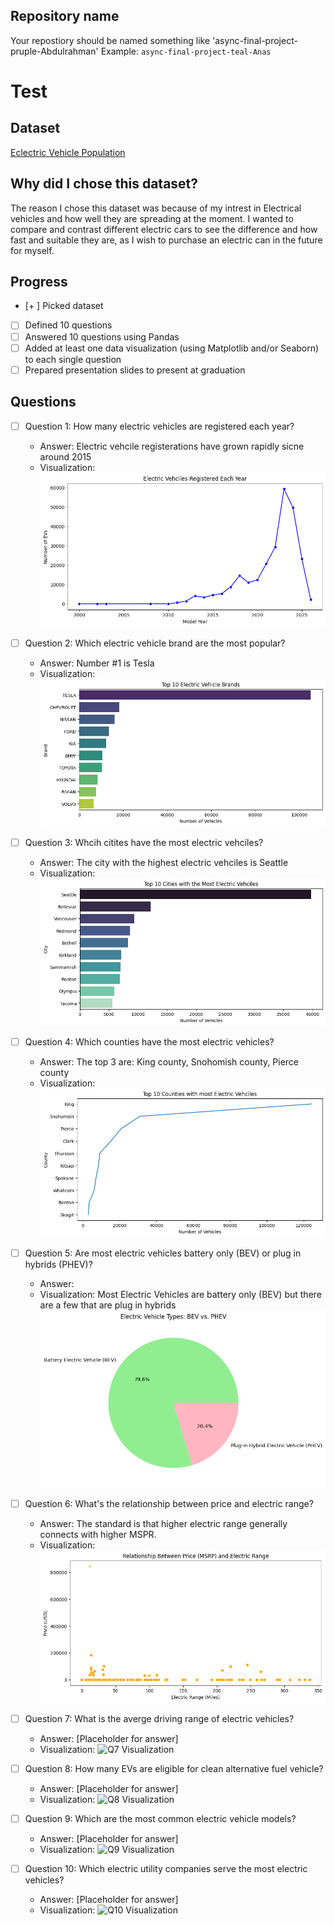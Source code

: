 ## Repository name
Your repostiory should be named something like 'async-final-project-pruple-Abdulrahman'
Example: `async-final-project-teal-Anas`
# Test

## Dataset
[Eclectric Vehicle Population](https://www.example.com/link-to-dataset)

## Why did I chose this dataset?

The reason I chose this dataset was because of my intrest in Electrical vehicles and how well they are spreading at the moment. I wanted to compare and contrast different electric cars to see the difference and how fast and suitable they are, as I wish to purchase an electric can in the future for myself.

## Progress
- [+ ] Picked dataset
- [ ] Defined 10 questions
- [ ] Answered 10 questions using Pandas
- [ ] Added at least one data visualization (using Matplotlib and/or Seaborn) to each single question
- [ ] Prepared presentation slides to present at graduation

## Questions
- [ ] Question 1: How many electric vehicles are registered each year?
  - Answer: Electric vehcile registerations have grown rapidly sicne around 2015
  - Visualization: 
  ![alt text](image-1.png)

- [ ] Question 2: Which electric vehicle brand are the most popular? 
  - Answer: Number #1 is Tesla
  - Visualization:
  ![alt text](image.png)

- [ ] Question 3: Whcih citites have the most electric vehciles?
  - Answer: The city with the highest electric vehciles is Seattle
  - Visualization: 
  ![alt text](image-2.png)

- [ ] Question 4: Which counties have the most electric vehicles?
  - Answer: The top 3 are: King county, Snohomish county, Pierce county
  - Visualization: ![alt text](image-3.png)

- [ ] Question 5: Are most electric vehicles battery only (BEV) or plug in hybrids (PHEV)?
  - Answer: 
  - Visualization: Most Electric Vehicles are battery only (BEV) but there are a few that are plug in hybrids
  ![alt text](image-5.png)

- [ ] Question 6: What's the relationship between price and electric range?
  - Answer: The standard is that higher electric range generally connects with higher MSPR. 
  - Visualization: 
  ![alt text](image-4.png)

- [ ] Question 7: What is the averge driving range of electric vehicles?
  - Answer: [Placeholder for answer]
  - Visualization: ![Q7 Visualization](https://example.com/path-to-image-7.png)

- [ ] Question 8: How many EVs are eligible for clean alternative fuel vehicle?
  - Answer: [Placeholder for answer]
  - Visualization: ![Q8 Visualization](https://example.com/path-to-image-8.png)

- [ ] Question 9: Which are the most common electric vehicle models?
  - Answer: [Placeholder for answer]
  - Visualization: ![Q9 Visualization](https://example.com/path-to-image-9.png)

- [ ] Question 10: Which electric utility companies serve the most electric vehicles?
  - Answer: [Placeholder for answer]
  - Visualization: ![Q10 Visualization](https://example.com/path-to-image-10.png)
